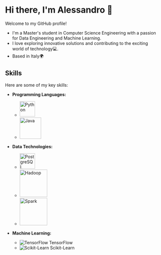 # Hi there, I'm Alessandro 👋

Welcome to my GitHub profile!
- I'm a Master's student in Computer Science Engineering with a passion for Data Engineering and Machine Learning.
- I love exploring innovative solutions and contributing to the exciting world of technology💻.
- Based in Italy🌍

## Skills

Here are some of my key skills:

- **Programming Languages:**
  - <img src="https://upload.wikimedia.org/wikipedia/commons/c/c3/Python-logo-notext.svg" alt="Python" width="50"/>
  - <img src="https://logowik.com/content/uploads/images/java1655.logowik.com.webp" alt="Java" width="70"/>

- **Data Technologies:**
    - <img src="https://www.postgresql.org/media/img/about/press/elephant.png" alt="PostgreSQL" width="50"/>
    - <img src="https://upload.wikimedia.org/wikipedia/commons/3/38/Hadoop_logo_new.svg" alt="Hadoop" width="90"/>
    - <img src="https://upload.wikimedia.org/wikipedia/commons/f/f3/Apache_Spark_logo.svg" alt="Spark" width="90"/>
- **Machine Learning:**
  - ![TensorFlow](https://www.example.com/tensorflow-logo.png) TensorFlow
  - ![Scikit-Learn](https://www.example.com/scikit-learn-logo.png) Scikit-Learn

<!--
**AlessandroPesare/AlessandroPesare** is a ✨ _special_ ✨ repository because its `README.md` (this file) appears on your GitHub profile.

Here are some ideas to get you started:

- 🔭 I’m currently working on ...
- 🌱 I’m currently learning ...
- 👯 I’m looking to collaborate on ...
- 🤔 I’m looking for help with ...
- 💬 Ask me about ...
- 📫 How to reach me: ...
- 😄 Pronouns: ...
- ⚡ Fun fact: ...
-->

